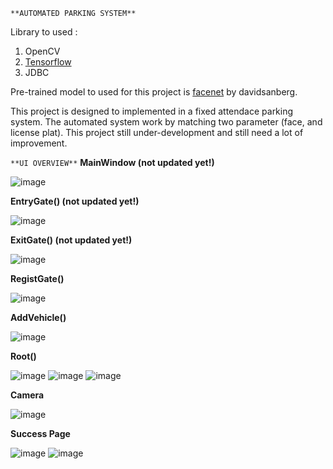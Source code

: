 `**AUTOMATED PARKING SYSTEM**`

Library to used :
1. OpenCV
2. [Tensorflow](https://www.tensorflow.org/install/lang_java_legacy)
3. JDBC

Pre-trained model to used for this project is [facenet](https://github.com/davidsandberg/facenet) by davidsanberg.

This project is designed to implemented in a fixed attendace parking system. The automated system work by matching two parameter (face, and license plat). This project still under-development and still need a lot of improvement.

`**UI OVERVIEW**`
**MainWindow (not updated yet!)**

![image](https://github.com/user-attachments/assets/74e30889-39b1-454c-9a4e-1ab1916100b6)



**EntryGate() (not updated yet!)**

![image](https://github.com/user-attachments/assets/2507486a-17be-40d0-89c6-3b5a1068a7e1)



**ExitGate() (not updated yet!)**

![image](https://github.com/user-attachments/assets/38f54661-3759-44f8-a0fd-fde63b4d6e25)



**RegistGate()**

![image](https://github.com/user-attachments/assets/56f6a810-3666-4c63-8a80-cd71b94c7d61)



**AddVehicle()**

![image](https://github.com/user-attachments/assets/da0319f8-8c37-4b74-9b1f-e539a8037c75)



**Root()**

![image](https://github.com/user-attachments/assets/7e5e9b2d-5e78-4469-a135-c136872e6157)
![image](https://github.com/user-attachments/assets/a911396f-0f45-4c33-8639-4f5c06176c9f)
![image](https://github.com/user-attachments/assets/5324c858-eadc-4aeb-acf6-ec18bd06b0b7)




**Camera**

![image](https://github.com/user-attachments/assets/7d8daa78-858e-44c2-8ce2-793b36310a6f)





**Success Page**

![image](https://github.com/user-attachments/assets/bb7da2f4-4c54-49e0-abae-deb260bbb356)
![image](https://github.com/user-attachments/assets/5075df0c-887a-4081-afff-a8be35e88ccd)
